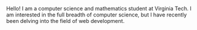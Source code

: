 Hello! I am a computer science and mathematics student at Virginia Tech. I am interested in the full breadth of computer science, but I have recently been delving into the field of web development.
